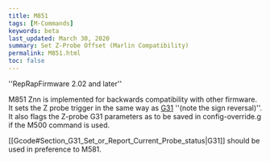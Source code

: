 ```yaml
---
title: M851
tags: [M-Commands] 
keywords: beta 
last_updated: March 30, 2020 
summary: Set Z-Probe Offset (Marlin Compatibility) 
permalink: M851.html
toc: false 
---
```



''RepRapFirmware 2.02 and later''

M851 Znn is implemented for backwards compatibility with other firmware. It sets the Z probe trigger in the same way as [G31](G31.html) ''(note the sign reversal)''. It also flags the Z-probe G31 parameters as to be saved in config-override.g if the M500 command is used.

[[Gcode#Section_G31_Set_or_Report_Current_Probe_status|G31]] should be used in preference to M581.

